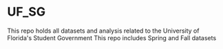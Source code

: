 # UF_SG
This repo holds all datasets and analysis related to the University of Florida's Student Government
This repo includes Spring and Fall datasets